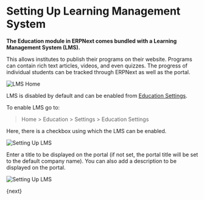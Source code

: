 <!-- add-breadcrumbs -->
# Setting Up Learning Management System

**The Education module in ERPNext comes bundled with a Learning Management System (LMS).**

This allows institutes to publish their programs on their website. Programs can contain rich text articles, videos, and even quizzes. The progress of individual students can be tracked through ERPNext as well as the portal.

<img class="screenshot" alt="LMS Home" src="{{docs_base_url}}/assets/img/education/lms/home.png">

LMS is disabled by default and can be enabled from [Education Settings](/docs/v13/user/manual/en/education/education-settings).

To enable LMS go to:

> Home > Education > Settings > Education Settings

Here, there is a checkbox using which the LMS can be enabled.

![Setting Up LMS](/docs/v13/assets/img/education/education-seetings-1.png)

Enter a title to be displayed on the portal (if not set, the portal title will be set to the default company name). You can also add a description to be displayed on the portal.

![Setting Up LMS](/docs/v13/assets/img/education/education-lms-.png)

{next}
